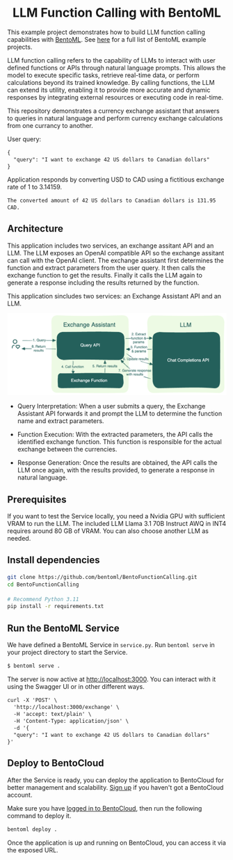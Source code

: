 <div align="center">
    <h1 align="center">LLM Function Calling with BentoML</h1>
</div>

This example project demonstrates how to build LLM function calling capabilities with [BentoML](https://github.com/bentoml/BentoML). See [here](https://github.com/bentoml/BentoML/tree/main/examples) for a full list of BentoML example projects.

LLM function calling refers to the capability of LLMs to interact with user defined functions or APIs through natural language prompts. This allows the model to execute specific tasks, retrieve real-time data, or perform calculations beyond its trained knowledge. By calling functions, the LLM can extend its utility, enabling it to provide more accurate and dynamic responses by integrating external resources or executing code in real-time.

This repository demonstrates a currency exchange assistant that answers to queries in natural language and perform currency exchange calculations from one currancy to another.

User query:

```
{
  "query": "I want to exchange 42 US dollars to Canadian dollars"
}
```

Application responds by converting USD to CAD using a fictitious exchange rate of 1 to 3.14159.
```
The converted amount of 42 US dollars to Canadian dollars is 131.95 CAD.
```

## Architecture

This application includes two services, an exchange assitant API and an LLM. The LLM exposes an OpenAI compatible API so the exchange assitant can call with the OpenAI client. The exchange assistant first determines the function and extract parameters from the user query. It then calls the exchange function to get the results. Finally it calls the LLM again to generate a response including the results returned by the function.

This application sincludes two services: an Exchange Assistant API and an LLM.

![bentofunctioncalling](./function-calling-diagram.png)

- Query Interpretation: When a user submits a query, the Exchange Assistant API forwards it and prompt the LLM to determine the function name and extract parameters.

- Function Execution: With the extracted parameters, the API calls the identified exchange function. This function is responsible for the actual exchange between the currencies.

- Response Generation: Once the results are obtained, the API calls the LLM once again, with the results provided, to generate a response in natural language.

## Prerequisites

If you want to test the Service locally, you need a Nvidia GPU with sufficient VRAM to run the LLM. The included LLM Llama 3.1 70B Instruct AWQ in INT4 requires around 80 GB of VRAM. You can also choose another LLM as needed.

## Install dependencies

```bash
git clone https://github.com/bentoml/BentoFunctionCalling.git
cd BentoFunctionCalling

# Recommend Python 3.11
pip install -r requirements.txt
```

## Run the BentoML Service

We have defined a BentoML Service in `service.py`. Run `bentoml serve` in your project directory to start the Service.

```bash
$ bentoml serve .
```

The server is now active at [http://localhost:3000](http://localhost:3000/). You can interact with it using the Swagger UI or in other different ways.


```
curl -X 'POST' \
  'http://localhost:3000/exchange' \
  -H 'accept: text/plain' \
  -H 'Content-Type: application/json' \
  -d '{
  "query": "I want to exchange 42 US dollars to Canadian dollars"
}'
```

## Deploy to BentoCloud

After the Service is ready, you can deploy the application to BentoCloud for better management and scalability. [Sign up](https://www.bentoml.com/) if you haven't got a BentoCloud account.

Make sure you have [logged in to BentoCloud](https://docs.bentoml.com/en/latest/bentocloud/how-tos/manage-access-token.html), then run the following command to deploy it.

```bash
bentoml deploy .
```

Once the application is up and running on BentoCloud, you can access it via the exposed URL.
